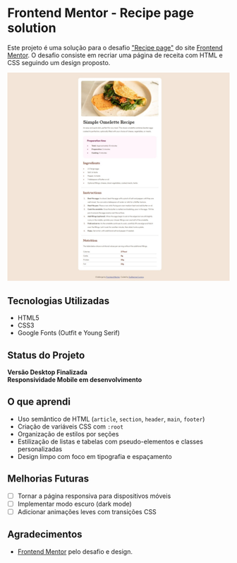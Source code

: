 # Frontend Mentor - Recipe page solution

Este projeto é uma solução para o desafio ["Recipe page"](https://www.frontendmentor.io/challenges/recipe-page-KiTsR8QQKm) do site [Frontend Mentor](https://www.frontendmentor.io/). O desafio consiste em recriar uma página de receita com HTML e CSS seguindo um design proposto.

![Preview do Projeto](images/screenshot.jpeg)

## Tecnologias Utilizadas

- HTML5
- CSS3
- Google Fonts (Outfit e Young Serif)

## Status do Projeto

**Versão Desktop Finalizada**  
**Responsividade Mobile em desenvolvimento**

## O que aprendi

- Uso semântico de HTML (`article`, `section`, `header`, `main`, `footer`)
- Criação de variáveis CSS com `:root`
- Organização de estilos por seções
- Estilização de listas e tabelas com pseudo-elementos e classes personalizadas
- Design limpo com foco em tipografia e espaçamento

## Melhorias Futuras

- [ ] Tornar a página responsiva para dispositivos móveis
- [ ] Implementar modo escuro (dark mode)
- [ ] Adicionar animações leves com transições CSS

## Agradecimentos

- [Frontend Mentor](https://www.frontendmentor.io) pelo desafio e design.
